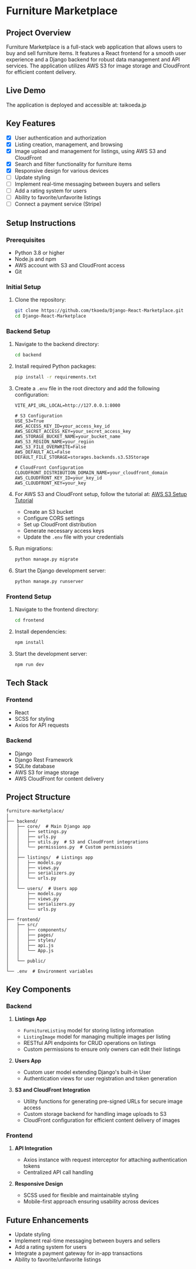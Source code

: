 # Furniture Marketplace

## Project Overview
Furniture Marketplace is a full-stack web application that allows users to buy and sell furniture items. It features a React frontend for a smooth user experience and a Django backend for robust data management and API services. The application utilizes AWS S3 for image storage and CloudFront for efficient content delivery.

## Live Demo
The application is deployed and accessible at: taikoeda.jp

## Key Features
- [x] User authentication and authorization
- [x] Listing creation, management, and browsing
- [x] Image upload and management for listings, using AWS S3 and CloudFront
- [x] Search and filter functionality for furniture items
- [x] Responsive design for various devices
- [ ] Update styling
- [ ] Implement real-time messaging between buyers and sellers
- [ ] Add a rating system for users
- [ ] Ability to favorite/unfavorite listings
- [ ] Connect a payment service (Stripe)

## Setup Instructions

### Prerequisites
- Python 3.8 or higher
- Node.js and npm
- AWS account with S3 and CloudFront access
- Git

### Initial Setup
1. Clone the repository:
   ```bash
   git clone https://github.com/tkoeda/Django-React-Marketplace.git
   cd Django-React-Marketplace
   ```

### Backend Setup
1. Navigate to the backend directory:
   ```bash
   cd backend
   ```

2. Install required Python packages:
   ```bash
   pip install -r requirements.txt
   ```

3. Create a `.env` file in the root directory and add the following configuration:
   ```env
   VITE_API_URL_LOCAL=http://127.0.0.1:8000 

   # S3 Configuration
   USE_S3=True
   AWS_ACCESS_KEY_ID=your_access_key_id
   AWS_SECRET_ACCESS_KEY=your_secret_access_key
   AWS_STORAGE_BUCKET_NAME=your_bucket_name
   AWS_S3_REGION_NAME=your_region
   AWS_S3_FILE_OVERWRITE=False
   AWS_DEFAULT_ACL=False
   DEFAULT_FILE_STORAGE=storages.backends.s3.S3Storage 
   
   # CloudFront Configuration
   CLOUDFRONT_DISTRIBUTION_DOMAIN_NAME=your_cloudfront_domain
   AWS_CLOUDFRONT_KEY_ID=your_key_id
   AWS_CLOUDFRONT_KEY=your_key
   ```

4. For AWS S3 and CloudFront setup, follow the tutorial at: [AWS S3 Setup Tutorial](https://www.youtube.com/watch?v=RsiXzwesNLQ)
   - Create an S3 bucket
   - Configure CORS settings
   - Set up CloudFront distribution
   - Generate necessary access keys
   - Update the `.env` file with your credentials

5. Run migrations:
   ```bash
   python manage.py migrate
   ```

6. Start the Django development server:
   ```bash
   python manage.py runserver
   ```

### Frontend Setup
1. Navigate to the frontend directory:
   ```bash
   cd frontend
   ```

2. Install dependencies:
   ```bash
   npm install
   ```

3. Start the development server:
   ```bash
   npm run dev
   ```

## Tech Stack
### Frontend
- React
- SCSS for styling
- Axios for API requests

### Backend
- Django
- Django Rest Framework
- SQLite database
- AWS S3 for image storage
- AWS CloudFront for content delivery

## Project Structure
```
furniture-marketplace/
│
├── backend/
│   ├── core/  # Main Django app
│   │   ├── settings.py
│   │   ├── urls.py
│   │   ├── utils.py  # S3 and CloudFront integrations
│   │   └── permissions.py  # Custom permissions
│   │
│   ├── listings/  # Listings app
│   │   ├── models.py
│   │   ├── views.py
│   │   ├── serializers.py
│   │   └── urls.py
│   │
│   └── users/  # Users app
│       ├── models.py
│       ├── views.py
│       ├── serializers.py
│       └── urls.py
│
├── frontend/
│   ├── src/
│   │   ├── components/
│   │   ├── pages/
│   │   ├── styles/  
│   │   ├── api.js  
│   │   └── App.js
│   │
│   └── public/
│
└── .env  # Environment variables
```

## Key Components
### Backend
1. **Listings App**
   - `FurnitureListing` model for storing listing information
   - `ListingImage` model for managing multiple images per listing
   - RESTful API endpoints for CRUD operations on listings
   - Custom permissions to ensure only owners can edit their listings

2. **Users App**
   - Custom user model extending Django's built-in User
   - Authentication views for user registration and token generation

3. **S3 and CloudFront Integration**
   - Utility functions for generating pre-signed URLs for secure image access
   - Custom storage backend for handling image uploads to S3
   - CloudFront configuration for efficient content delivery of images

### Frontend
1. **API Integration**
   - Axios instance with request interceptor for attaching authentication tokens
   - Centralized API call handling

2. **Responsive Design**
   - SCSS used for flexible and maintainable styling
   - Mobile-first approach ensuring usability across devices

## Future Enhancements
- Update styling
- Implement real-time messaging between buyers and sellers
- Add a rating system for users
- Integrate a payment gateway for in-app transactions
- Ability to favorite/unfavorite listings
